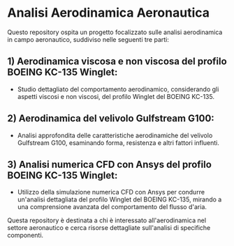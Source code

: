 # Analisi Aerodinamica Aeronautica

Questo repository ospita un progetto focalizzato sulle analisi aerodinamica in campo aeronautico, suddiviso nelle seguenti tre parti:

## 1) Aerodinamica viscosa e non viscosa del profilo BOEING KC-135 Winglet:
   - Studio dettagliato del comportamento aerodinamico, considerando gli aspetti viscosi e non viscosi, del profilo Winglet del BOEING KC-135.

## 2) Aerodinamica del velivolo Gulfstream G100:
   - Analisi approfondita delle caratteristiche aerodinamiche del velivolo Gulfstream G100, esaminando forma, resistenza e altri fattori influenti.

## 3) Analisi numerica CFD con Ansys del profilo BOEING KC-135 Winglet:
   - Utilizzo della simulazione numerica CFD con Ansys per condurre un'analisi dettagliata del profilo Winglet del BOEING KC-135, mirando a una comprensione avanzata del comportamento del flusso d'aria.

Questa repository è destinata a chi è interessato all'aerodinamica nel settore aeronautico e cerca risorse dettagliate sull'analisi di specifiche componenti.
